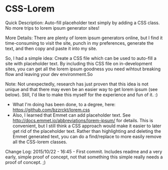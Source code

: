 # CSS-Lorem
Quick Description:
Auto-fill placeholder text simply by adding a CSS class. No more trips to lorem ipsum generator sites!

More Details:
There are plenty of lorem ipsum generators online, but I find it time-consuming to visit the site, punch in my preferences, generate the text, and then copy and paste it into my site.

So, I had a simple idea: Create a CSS file which can be used to auto-fill a site with placeholder text. By including this CSS file on in-development sites, you can get all the lorem ipsum goodness you need wihtout breaking flow and leaving your dev environment.So

Note: Not unexpectedly, research has just proven that this idea is not unique and that there may even be an easier way to get lorem ipsum (see below). Still, I'd like to make this myself for the experience and fun of it. :)
 - What I'm doing has been done, to a degree, here: https://github.com/bzzrckt/lorem.css
 - Also, I learned that Emmet can add placeholder text. See http://docs.emmet.io/abbreviations/lorem-ipsum/ for details. This is convenient, but I still think a CSS approach would make it easier to later get rid of the placeholder text. Rather than highlighting and deleting the Emmet generated text, you can do a find/replace to more easily remove all the CSS-lorem classes.
 
 Change Log:
 2015/10/22 - 16:45 - First commit. Includes readme and a very early, simple proof of concept, not that something this simple really needs a proof of concept. ;)
